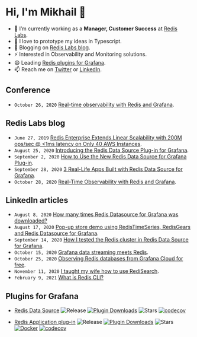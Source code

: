 # Hi, I'm Mikhail 👋

<!--
**mikhailredis/mikhailredis** is a ✨ _special_ ✨ repository because its `README.md` (this file) appears on your GitHub profile.

Here are some ideas to get you started:

- 🔭 I’m currently working on ...
- 🌱 I’m currently learning ...
- 👯 I’m looking to collaborate on ...
- 🤔 I’m looking for help with ...
- 💬 Ask me about ...
- 📫 How to reach me: ...
- 😄 Pronouns: ...
- ⚡ Fun fact: ...
-->

- 🔭 I’m currently working as a **Manager, Customer Success** at [Redis Labs](https://redislabs.com).
- 🌱 I love to prototype my ideas in Typescript.
- 💬 Blogging on [Redis Labs blog](https://redislabs.com/blog/author/mikhail/).
- ⚡ Interested in Observability and Monitoring solutions.
- 😄 Leading [Redis plugins for Grafana](https://grafana.com/orgs/redis).
- 📫 Reach me on [Twitter](https://twitter.com/mikhailvolkov) or [LinkedIn](https://www.linkedin.com/in/mikhailvolkov/).

## Conference
- `October 26, 2020` [Real-time observability with Redis and Grafana](https://grafana.com/go/observabilitycon/real-time-observability-with-redis-and-grafana/).

## Redis Labs blog

- `June 27, 2019` [Redis Enterprise Extends Linear Scalability with 200M ops/sec @ <1ms latency on Only 40 AWS Instances](https://redislabs.com/blog/redis-enterprise-extends-linear-scalability-200m-ops-sec/).
- `August 25, 2020` [Introducing the Redis Data Source Plug-in for Grafana](https://redislabs.com/blog/introducing-the-redis-data-source-plug-in-for-grafana/).
- `September 2, 2020` [How to Use the New Redis Data Source for Grafana Plug-in](https://redislabs.com/blog/how-to-use-the-new-redis-data-source-for-grafana-plug-in/).
- `September 28, 2020` [3 Real-Life Apps Built with Redis Data Source for Grafana](https://redislabs.com/blog/3-real-life-apps-built-with-redis-data-source-for-grafana/).
- `October 28, 2020` [Real-Time Observability with Redis and Grafana](https://redislabs.com/blog/real-time-observability-with-redis-and-grafana/).

## LinkedIn articles
- `August 8, 2020` [How many times Redis Datasource for Grafana was downloaded?](https://www.linkedin.com/pulse/how-many-times-redis-datasource-grafana-downloaded-mikhail-volkov/)
- `August 17, 2020` [Pop-up store demo using RedisTimeSeries, RedisGears and Redis Datasource for Grafana](https://www.linkedin.com/pulse/pop-up-store-demo-using-redistimeseries-redisgears-redis-volkov/).
- `September 14, 2020` [How I tested the Redis cluster in Redis Data Source for Grafana](https://www.linkedin.com/pulse/how-i-tested-redis-cluster-data-source-grafana-mikhail-volkov/).
- `October 15, 2020` [Grafana data streaming meets Redis](https://www.linkedin.com/pulse/grafana-data-streaming-meets-redis-mikhail-volkov/).
- `October 25, 2020` [Observing Redis databases from Grafana Cloud for free](https://www.linkedin.com/pulse/observing-redis-databases-from-grafana-cloud-free-mikhail-volkov).
- `November 11, 2020` [I taught my wife how to use RediSearch](https://www.linkedin.com/pulse/i-taught-my-wife-how-use-redisearch-mikhail-volkov).
- `February 9, 2021` [What is Redis CLI?](https://www.linkedin.com/posts/mikhailvolkov_redis-grafana-customersuccess-activity-6765136306789081088-YA-5)

## Plugins for Grafana

- [Redis Data Source](https://github.com/RedisGrafana/grafana-redis-datasource) ![Release](https://img.shields.io/github/v/release/redisgrafana/grafana-redis-datasource.svg) [![Plugin Downloads](https://img.shields.io/badge/dynamic/json?color=green&label=downloads&query=%24.downloads&url=https%3A%2F%2Fgrafana.com%2Fapi%2Fplugins%2Fredis-datasource)](https://grafana.com/grafana/plugins/redis-datasource)
![Stars](https://img.shields.io/github/stars/RedisGrafana/grafana-redis-datasource.svg?style=social&amp;label=Star&amp;maxAge=2592000)
[![codecov](https://codecov.io/gh/RedisGrafana/grafana-redis-datasource/branch/master/graph/badge.svg?token=15SIRGU8SX)](https://codecov.io/gh/RedisGrafana/grafana-redis-datasource)

- [Redis Application plug-in](https://github.com/RedisGrafana/grafana-redis-app) ![Release](https://img.shields.io/github/v/release/redisgrafana/grafana-redis-app.svg) [![Plugin Downloads](https://img.shields.io/badge/dynamic/json?color=green&label=downloads&query=%24.downloads&url=https%3A%2F%2Fgrafana.com%2Fapi%2Fplugins%2Fredis-app)](https://grafana.com/grafana/plugins/redis-app)
![Stars](https://img.shields.io/github/stars/RedisGrafana/grafana-redis-app.svg?style=social&amp;label=Star&amp;maxAge=2592000)
[![Docker](https://github.com/RedisGrafana/grafana-redis-app/workflows/Docker/badge.svg)](https://github.com/orgs/RedisGrafana/packages/container/package/redis-app)
[![codecov](https://codecov.io/gh/RedisGrafana/grafana-redis-app/branch/master/graph/badge.svg?token=15SIRGU8SX)](https://codecov.io/gh/RedisGrafana/grafana-redis-app)

